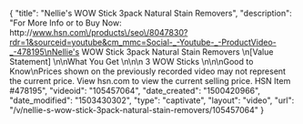 {
    "title": "Nellie's WOW Stick 3pack Natural Stain Removers",
    "description": "For More Info or to Buy Now: http:\/\/www.hsn.com\/products\/seo\/8047830?rdr=1&sourceid=youtube&cm_mmc=Social-_-Youtube-_-ProductVideo-_-478195\nNellie's WOW Stick 3pack Natural Stain Removers  \n[Value Statement] \n\nWhat You Get \n\n\n    3 WOW Sticks \n\n\nGood to Know\nPrices shown on the previously recorded video may not represent the current price.  View hsn.com to view the current selling price. HSN Item #478195",
    "videoid": "105457064",
    "date_created": "1500420966",
    "date_modified": "1503430302",
    "type": "captivate",
    "layout": "video",
    "url": "\/v\/nellie-s-wow-stick-3pack-natural-stain-removers\/105457064"
}